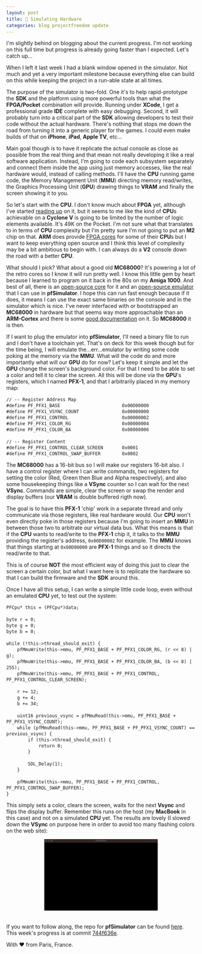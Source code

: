 ```yaml
---
layout: post
title: 👾 Simulating Hardware
categories: blog projectfreedom update
---
```


I'm slightly behind on blogging about the current progress. I'm not working on this full time but progress is already going faster than I expected. Let's catch up...

When I left it last week I had a blank window opened in the simulator. Not much and yet a very important milestone because everything else can build on this while keeping the project in a run-able state at all times.

The purpose of the simulator is two-fold. One it's to help rapid-prototype the **SDK** and the platform using more powerful tools than what the **FPGA/Pocket** combination will provide. Running under **XCode**, I get a professional grade **IDE** complete with easy debugging. Second, it will probably turn into a critical part of the **SDK** allowing developers to test their code without the actual hardware. There's nothing that stops me down the road from turning it into a generic player for the games. I could even make builds of that on **iPhone**, **iPad**, **Apple TV**, etc...

Main goal though is to have it replicate the actual console as close as possible from the real thing and that mean not really developing it like a real software application. Instead, I'm going to code each subsystem separately and connect them inside the app using just memory accesses, like the real hardware would, instead of calling methods. I'll have the **CPU** running game code, the Memory Management Unit (**MMU**) directing memory read/writes, the Graphics Processing Unit (**GPU**) drawing things to **VRAM** and finally the screen showing it to you.

So let's start with the **CPU**. I don't know much about **FPGA** yet, although I've started [reading up](https://books.apple.com/us/book/fpga-programming-for-beginners/id1546170695) on it, but it seems to me like the kind of **CPU**s achievable on a **Cyclone V** is going to be limited by the number of logic elements available. It's 49K on the Pocket. I'm not sure what that translates to in terms of **CPU** complexity but I'm pretty sure I'm not going to put an **M2** chip on that. **ARM** does provide [FPGA cores](https://www.arm.com/resources/free-arm-cortex-m-on-fpga) for some of their **CPU**s but I want to keep everything open source and I think this level of complexity may be a bit ambitious to begin with. I can always do a **V2** console down the road with a better **CPU**.

What should I pick? What about a good old **MC68000**? It's powering a lot of the retro cores so I know it will run pretty well. I know this little gem by heart because I learned to program on it back in the 80s on my **Amiga 1000**. And best of all, there is an [open-source core](https://github.com/ijor/fx68k) for it and an [open-source emulator](https://github.com/kstenerud/Musashi) that I can use in **pfSimulator**. I hope this can run fast enough because if it does, it means I can use the exact same binaries on the console and in the simulator which is nice. I've never interfaced with or bootstrapped an **MC68000** in hardware but that seems way more approachable than an **ARM-Cortex** and there is some [good documentation](https://www.amazon.com/Microprocessor-Systems-Design-Hardware-Interfacing/dp/0534948227/ref=sr_1_1?crid=ASQZCJB9QDY9&dchild=1&keywords=alan+clements&qid=1594379040&sprefix=alan+clem%2Caps%2C165&sr=8-1) on it. So **MC68000** it is then.

If I want to plug the emulator into **pfSimulator**, I'll need a binary file to run and I don't have a toolchain yet. That's on deck for this week though but for the time being, I will emulate the...err...emulator by writing some code poking at the memory via the **MMU**. What will the code do and more importantly what will our **GPU** do for now? Let's keep it simple and let the **GPU** change the screen's background color. For that I need to be able to set a color and tell it to clear the screen. All this will be done via the **GPU**'s registers, which I named **PFX-1**, and that I arbitrarily placed in my memory map:
```
// -- Register Address Map
#define PF_PFX1_BASE                       0x00D00000
#define PF_PFX1_VSYNC_COUNT                0x00000000
#define PF_PFX1_CONTROL                    0x00000002
#define PF_PFX1_COLOR_RG                   0x00000004
#define PF_PFX1_COLOR_BA                   0x00000006

// -- Register Content
#define PF_PFX1_CONTROL_CLEAR_SCREEN       0x0001
#define PF_PFX1_CONTROL_SWAP_BUFFER        0x0002
```
The **MC68000** has a 16-bit bus so I will make our registers 16-bit also. I have a control register where I can write commands, two registers for setting the color (Red, Green then Blue and Alpha respectively), and also some housekeeping things like a **VSync** counter so I can wait for the next **VSync**. Commands are simple, clear the screen or swap the render and display buffers (our **VRAM** is double buffered rigth now).

The goal is to have this **PFX-1** 'chip' work in a separate thread and only communicate via those registers, like real hardware would. Our **CPU** won't even directly poke in those registers because I'm going to insert an **MMU** in between those two to arbitrate our virtual data bus. What this means is that if the **CPU** wants to read/write to the **PFX-1** chip it, it talks to the **MMU** providing the register's address, `0x00D00002` for example. The **MMU** knows that things starting at `0x00D00000` are **PFX-1** things and so it directs the read/write to that.

This is of course **NOT** the most efficient way of doing this just to clear the screen a certain color, but what I want here is to replicate the hardware so that I can build the firmware and the **SDK** around this.

Once I have all this setup, I can write a simple little code loop, even without an emulated **CPU** yet, to test out the system:
```
PFCpu* this = (PFCpu*)data;

byte r = 0;
byte g = 0;
byte b = 0;

while (!this->thread_should_exit) {
    pfMmuWrite(this->mmu, PF_PFX1_BASE + PF_PFX1_COLOR_RG, (r << 8) | g);
    pfMmuWrite(this->mmu, PF_PFX1_BASE + PF_PFX1_COLOR_BA, (b << 8) | 255);
    pfMmuWrite(this->mmu, PF_PFX1_BASE + PF_PFX1_CONTROL, PF_PFX1_CONTROL_CLEAR_SCREEN);

    r += 12;
    g += 4;
    b += 34;

    uint16 previous_vsync = pfMmuRead(this->mmu, PF_PFX1_BASE + PF_PFX1_VSYNC_COUNT);
    while (pfMmuRead(this->mmu, PF_PFX1_BASE + PF_PFX1_VSYNC_COUNT) == previous_vsync) {
        if (this->thread_should_exit) {
            return 0;
        }

        SDL_Delay(1);
    }

    pfMmuWrite(this->mmu, PF_PFX1_BASE + PF_PFX1_CONTROL, PF_PFX1_CONTROL_SWAP_BUFFER);
}
```
This simply sets a color, clears the screen, waits for the next **Vsync** and flips the display buffer. Remember this runs on the host (my **MacBook** in this case) and not on a simulated **CPU** yet. The results are lovely (I slowed down the **VSync** on purpose here in order to avoid too many flashing colors on the web site):

<div style="text-align: center;">
    <img src="/assets/blog/2023-01-30/Simulator-clear-screen.gif" alt="PfSImulator window with the screen flashing colors" width="60%">
</div>
<br>

If you want to follow along, the repo for **pfSimulator** can be found [here](https://github.com/ProjectFreedomGaming/pfSimulator). This week's progress is at commit [744f636e](https://github.com/ProjectFreedomGaming/pfSimulator/commit/744f636ea34f514d207240e4d5f0e728cd9b48bc).

With ❤️ from Paris, France.
